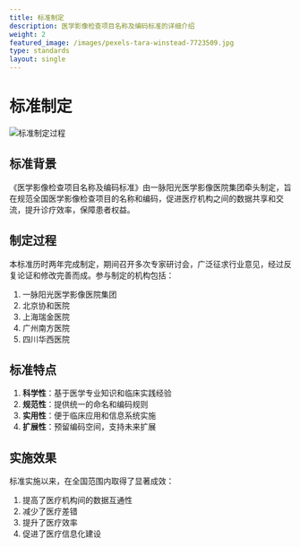 ```yaml
---
title: 标准制定
description: 医学影像检查项目名称及编码标准的详细介绍
weight: 2
featured_image: /images/pexels-tara-winstead-7723509.jpg
type: standards
layout: single
---
```


# 标准制定

<div class="standard-image-container">
    <img src="/images/pexels-tara-winstead-7723509.jpg" alt="标准制定过程" class="standard-image">
</div>

## 标准背景

《医学影像检查项目名称及编码标准》由一脉阳光医学影像医院集团牵头制定，旨在规范全国医学影像检查项目的名称和编码，促进医疗机构之间的数据共享和交流，提升诊疗效率，保障患者权益。

## 制定过程

本标准历时两年完成制定，期间召开多次专家研讨会，广泛征求行业意见，经过反复论证和修改完善而成。参与制定的机构包括：

1. 一脉阳光医学影像医院集团
2. 北京协和医院
3. 上海瑞金医院
4. 广州南方医院
5. 四川华西医院

## 标准特点

1. **科学性**：基于医学专业知识和临床实践经验
2. **规范性**：提供统一的命名和编码规则
3. **实用性**：便于临床应用和信息系统实施
4. **扩展性**：预留编码空间，支持未来扩展

## 实施效果

标准实施以来，在全国范围内取得了显著成效：

1. 提高了医疗机构间的数据互通性
2. 减少了医疗差错
3. 提升了医疗效率
4. 促进了医疗信息化建设

